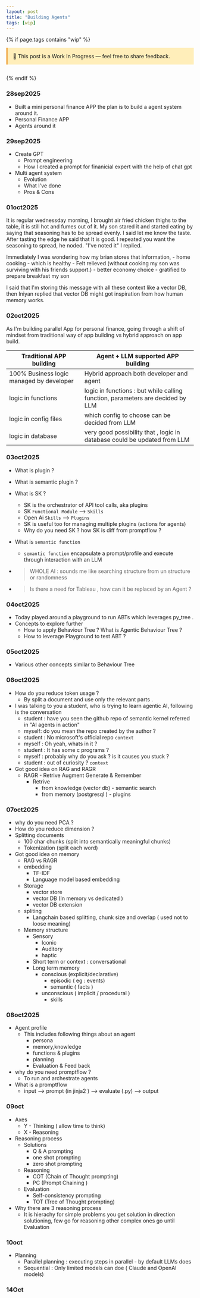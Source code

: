 ```yaml
---
layout: post
title: "Building Agents"
tags: [wip]
---
```


{% if page.tags contains "wip" %}

<div style="background:#ffeeba; border-left:4px solid #f0ad4e; padding:1em; margin-bottom:2em;">
  🚧 This post is a Work In Progress — feel free to share feedback.
</div>
{% endif %}

### 28sep2025
 - Built a mini personal finance APP the plan is to build a agent system around it.
 - Personal Finance APP
 - Agents around it

### 29sep2025
  - Create GPT 
    - Prompt engineering
    - How I created a  prompt for finanicial expert with the help of chat gpt
  - Multi agent system
    - Evolution
    - What I've done
    - Pros & Cons

### 01oct2025
  It is regular wednessday morning, I brought air fried chicken thighs to the table, it is still hot and fumes out of it. My son stared it and started eating by saying that seasoning has to be spread evenly. I said let me know the taste. After tasting the edge he said that It is good. I repeated you want the seasoning to spread, he noded. "I've noted it" I replied.

  Immediately I was wondering how my brian stores that information,
    - home cooking
      - which is healthy
      - Felt relieved (without cooking my son was surviving with his friends support.)
      - better economy choice
    - gratified to prepare breakfast my son

  I said that I'm storing this message with all these context like a vector DB, then Iniyan replied that vector DB might got inspiration from how human memory works.


### 02oct2025

  As I'm building parallel App for personal finance, going through a shift of mindset from traditional way of app building vs hybrid approach on app build.



| Traditional APP building                 | Agent + LLM supported APP building                                             |
| ---------------------------------------- | ------------------------------------------------------------------------------ |
| 100% Business logic managed by developer | Hybrid approach both developer and agent                                       |
| logic in functions                       | logic in functions : but while calling function, parameters are decided by LLM |
| logic in config files                    | which config to choose can be decided from LLM                                 |
| logic in database                        | very good possibility that , logic in database could be updated from LLM       |



### 03oct2025
  - What is plugin ?
  - What is semantic plugin ?
  - What is SK ?
    - SK is the orchestrator of API tool calls, aka plugins
    - SK      `Functional Module` --> `Skills`
    - Open Ai `Skills` --> `Plugins`
    - SK is useful too for managing multiple plugins (actions for agents)
    - Why do you need SK ? how SK is diff from promptflow ?
  - What is `semantic function`
    - `semantic function` encapsulate a prompt/profile and execute through interaction with an LLM

  - > WHOLE AI : sounds me like searching structure from un structure or randomness
  - > Is there a need for Tableau , how can it be replaced by an Agent ?

### 04oct2025
- Today played around a playground to run ABTs which leverages py_tree .
- Concepts to explore further
  - How to apply Behaviour Tree ? What is Agentic Behaviour Tree ?
  - How to leverage  Playground to test ABT ?

### 05oct2025
- Various other concepts similar to Behaviour Tree

### 06oct2025
- How do you reduce token usage ?
  - By split a document and use only the relevant parts .
- I was talking to you a student, who is trying to learn agentic AI, following is the conversation
  - student : have you seen the github repo of semantic kernel referred in "AI agents in action"
  - myself:   do you mean the repo created by the author ?
  - student : No microsoft's official repo `context`
  - myself  : Oh yeah, whats in it ?
  - student : It has some c programs ?
  - myself  : probably why do you ask ? is it causes you stuck ?
  - student : out of curiosity ? `context`
- Got good idea on RAG and RAGR
  - RAGR - Retrive Augment Generate & Remember
    - Retrive
      - from knowledge (vector db)  - semantic search
      - from memory (postgresql )   - plugins

### 07oct2025
- why do you need PCA ?
- How do you reduce dimension ?
- Splitting documents
  - 100 char chunks (split into semantically meaningful chunks)
  - Tokenization (split each word)
- Got good idea on memory
  - RAG vs RAGR
  - embedding 
    - TF-IDF
    - Language model based embedding
  - Storage
    - vector store 
    - vector DB (In memory vs dedicated )
    - vector DB extension
  - spliting
    - Langchain based splitting, chunk size and overlap ( used not to loose meaning)
  - Memory structure
    - Sensory
      - Iconic
      - Auditory
      - haptic
    - Short term or context : conversational
    - Long term memory
      - conscious (explicit/declarative)
        - episodic ( eg : events)
        - semantic ( facts )
      - unconscious ( implicit / procedural )
        - skills
### 08oct2025
- Agent profile
  - This includes following things about an agent
    - persona
    - memory,knowledge
    - functions & plugins
    - planning
    - Evaluation & Feed back
- why do you need promptflow ?
    - To run and archestrate agents
- What is a promptflow
  - input --> prompt (in jinja2 ) --> evaluate (.py) --> output
### 09oct
- Axes 
  - Y - Thinking ( allow time to think)
  - X - Reasoning 
- Reasoning process 
  - Solutions
    - Q & A prompting
    - one shot prompting
    - zero shot prompting
  - Reasoning
    - COT (Chain of Thought prompting)
    - PC (Prompt Chaining )
  - Evaluation
    - Self-consistency prompting 
    - TOT (Tree of Thought prompting)
- Why there are 3 reasoning process
  - It is hierachy for simple problems you get solution in direction solutioning, few go for reasoning other complex ones go until Evaluation
### 10oct
- Planning
  - Parallel planning : executing steps in parallel - by default LLMs does
  - Sequential : Only limited models can doe ( Claude and OpenAI models)

### 14Oct